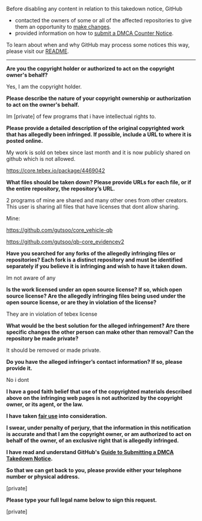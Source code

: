 Before disabling any content in relation to this takedown notice, GitHub
- contacted the owners of some or all of the affected repositories to give them an opportunity to [make changes](https://docs.github.com/en/github/site-policy/dmca-takedown-policy#a-how-does-this-actually-work).
- provided information on how to [submit a DMCA Counter Notice](https://docs.github.com/en/articles/guide-to-submitting-a-dmca-counter-notice).

To learn about when and why GitHub may process some notices this way, please visit our [README](https://github.com/github/dmca/blob/master/README.md).

---

**Are you the copyright holder or authorized to act on the copyright owner's behalf?**

Yes, I am the copyright holder.

**Please describe the nature of your copyright ownership or authorization to act on the owner's behalf.**

Im [private] of few programs that i have intellectual rights to.

**Please provide a detailed description of the original copyrighted work that has allegedly been infringed. If possible, include a URL to where it is posted online.**

My work is sold on tebex since last month and it is now publicly shared on github which is not allowed.

https://core.tebex.io/package/4469042

**What files should be taken down? Please provide URLs for each file, or if the entire repository, the repository’s URL.**

2 programs of mine are shared and many other ones from other creators. This user is sharing all files that have licenses that dont allow sharing.

Mine:

https://github.com/gutsoo/core_vehicle-qb

https://github.com/gutsoo/qb-core_evidencev2

**Have you searched for any forks of the allegedly infringing files or repositories? Each fork is a distinct repository and must be identified separately if you believe it is infringing and wish to have it taken down.**

Im not aware of any

**Is the work licensed under an open source license? If so, which open source license? Are the allegedly infringing files being used under the open source license, or are they in violation of the license?**

They are in violation of tebex license

**What would be the best solution for the alleged infringement? Are there specific changes the other person can make other than removal? Can the repository be made private?**

It should be removed or made private.

**Do you have the alleged infringer’s contact information? If so, please provide it.**

No i dont

**I have a good faith belief that use of the copyrighted materials described above on the infringing web pages is not authorized by the copyright owner, or its agent, or the law.**

**I have taken <a href="https://www.lumendatabase.org/topics/22">fair use</a> into consideration.**

**I swear, under penalty of perjury, that the information in this notification is accurate and that I am the copyright owner, or am authorized to act on behalf of the owner, of an exclusive right that is allegedly infringed.**

**I have read and understand GitHub's <a href="https://docs.github.com/articles/guide-to-submitting-a-dmca-takedown-notice/">Guide to Submitting a DMCA Takedown Notice</a>.**

**So that we can get back to you, please provide either your telephone number or physical address.**

[private]

**Please type your full legal name below to sign this request.**

[private]
